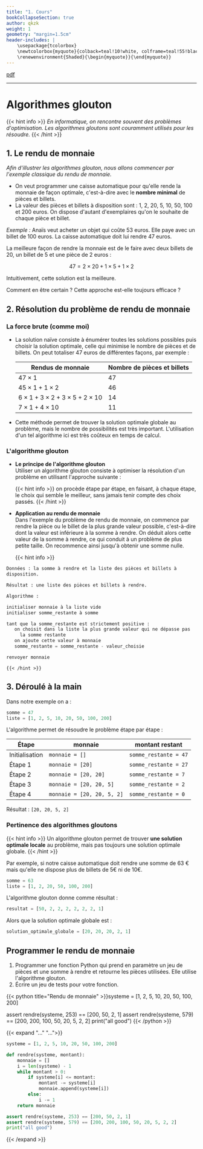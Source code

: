 ```yaml
---
title: "1. Cours"
bookCollapseSection: true
author: qkzk
weight: 1
geometry: "margin=1.5cm"
header-includes: |
    \usepackage{tcolorbox}
    \newtcolorbox{myquote}{colback=teal!10!white, colframe=teal!55!black}
    \renewenvironment{Shaded}{\begin{myquote}}{\end{myquote}}
---
```


[pdf](./glouton_cours.pdf)

---

# Algorithmes glouton


{{< hint info >}}
_En informatique, on rencontre souvent des problèmes d'optimisation. Les algorithmes gloutons sont
couramment utilisés pour les résoudre._
{{< /hint >}}

## 1. Le rendu de monnaie

_Afin d'illustrer les algorithmes glouton, nous allons commencer par l'exemple classique du rendu de monnaie._

- On veut programmer une caisse automatique pour qu'elle rende la monnaie
  de façon optimale, c'est-à-dire avec le **nombre minimal** de pièces et
  billets.
- La valeur des pièces et billets à disposition sont : 1, 2, 20, 5, 10, 50, 100 et
  200 euros. On dispose d'autant d'exemplaires qu'on le souhaite de chaque
  pièce et billet.

_Exemple :_ Anaïs veut acheter un objet qui coûte 53 euros. Elle paye avec un
billet de 100 euros. La caisse automatique doit lui rendre 47 euros.

La meilleure façon de rendre la monnaie est de le faire avec deux billets de 20,
un billet de 5 et une pièce de 2 euros :

$$47 = 2 \times 20 + 1 \times 5 + 1 \times 2$$

Intuitivement, cette solution est la meilleure.

Comment en être certain ? Cette approche est-elle toujours efficace ?

## 2. Résolution du problème de rendu de monnaie

### La force brute (comme moi)

- La solution naïve consiste à énumérer toutes les solutions possibles puis
  choisir la solution optimale, celle qui minimise le nombre de pièces et
  de billets. On peut totaliser 47 euros de différentes façons, par exemple :

  | Rendus de monnaie                                 | Nombre de pièces et billets |
  | ------------------------------------------------- | --------------------------- |
  | $47 \times 1$                                     | 47                          |
  | $45 \times 1 + 1 \times 2$                        | 46                          |
  | $6\times 1 + 3\times 2 + 3 \times 5 + 2\times 10$ | 14                          |
  | $7 \times 1 + 4 \times 10$                        | 11                          |

- Cette méthode permet de trouver la solution optimale globale au problème,
  mais le nombre de possibilités est très important. L'utilisation d'un tel
  algorithme ici est très coûteux en temps de calcul.

### L'algorithme glouton

- **Le principe de l'algorithme glouton**\
   Utiliser un algorithme glouton consiste à optimiser la résolution d'un
  problème en utilisant l'approche suivante :

  {{< hint info >}}
  on procède étape par étape,
  en faisant, à chaque étape, le choix qui semble le meilleur, sans jamais
  tenir compte des choix passés.
  {{< /hint >}}

- **Application au rendu de monnaie**\
   Dans l'exemple du problème de rendu de monnaie, on commence par rendre la
  pièce ou le billet de la plus grande valeur possible, c'est-à-dire dont
  la valeur est inférieure à la somme à rendre. On déduit alors cette valeur
  de la somme à rendre, ce qui conduit à un problème de plus petite taille.
  On recommence ainsi jusqu'à obtenir une somme nulle.

  {{< hint info >}}

```python
Données : la somme à rendre et la liste des pièces et billets à
disposition.

Résultat : une liste des pièces et billets à rendre.

Algorithme :

initialiser monnaie à la liste vide
initialiser somme_restante à somme

tant que la somme_restante est strictement positive :
   on choisit dans la liste la plus grande valeur qui ne dépasse pas
     la somme restante
   on ajoute cette valeur à monnaie
   somme_restante = somme_restante - valeur_choisie

renvoyer monnaie
```

    {{< /hint >}}

## 3. Déroulé à la main

Dans notre exemple on a :

```python
somme = 47
liste = [1, 2, 5, 10, 20, 50, 100, 200]
```

L'algorithme permet de résoudre le problème étape par étape :

| Étape          | monnaie                    | montant restant       |
| -------------- | -------------------------- | --------------------- |
| Initialisation | `monnaie = []`             | `somme_restante = 47` |
| Étape 1        | `monnaie = [20]`           | `somme_restante = 27` |
| Étape 2        | `monnaie = [20, 20]`       | `somme_restante = 7`  |
| Étape 3        | `monnaie = [20, 20, 5]`    | `somme_restante = 2`  |
| Étape 4        | `monnaie = [20, 20, 5, 2]` | `somme_restante = 0`  |

Résultat : `[20, 20, 5, 2]`

### Pertinence des algorithmes gloutons

{{< hint info >}}
Un algorithme glouton permet de trouver **une solution optimale locale** au
problème, mais pas toujours une solution optimale globale.
{{< /hint >}}

Par exemple, si notre caisse automatique doit rendre une somme de 63 €
mais qu'elle ne dispose plus de billets de 5€ ni de 10€.

```python
somme = 63
liste = [1, 2, 20, 50, 100, 200]
```

L'algorithme glouton donne comme résultat :

```python
resultat = [50, 2, 2, 2, 2, 2, 2, 1]
```

Alors que la solution optimale globale est :

```python
solution_optimale_globale = [20, 20, 20, 2, 1]
```

## Programmer le rendu de monnaie

1. Programmer une fonction Python qui prend en paramètre un jeu de pièces
   et une somme à rendre et retourne les pièces utilisées.
   Elle utilise l'algorithme glouton.
2. Écrire un jeu de tests pour votre fonction.

{{< python title="Rendu de monnaie" >}}systeme = [1, 2, 5, 10, 20, 50, 100, 200]

assert rendre(systeme, 253) == [200, 50, 2, 1]
assert rendre(systeme, 579) == [200, 200, 100, 50, 20, 5, 2, 2]
print("all good")
{{< /python >}}

{{< expand "..." "...">}}

```python
systeme = [1, 2, 5, 10, 20, 50, 100, 200]

def rendre(systeme, montant):
    monnaie = []
    i = len(systeme) - 1
    while montant > 0:
        if systeme[i] <= montant:
            montant -= systeme[i]
            monnaie.append(systeme[i])
        else:
            i -= 1
    return monnaie

assert rendre(systeme, 253) == [200, 50, 2, 1]
assert rendre(systeme, 579) == [200, 200, 100, 50, 20, 5, 2, 2]
print("all good")
```

{{< /expand >}}
